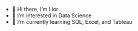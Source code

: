 - 👋 Hi there, I’m Lior
- 👀 I’m interested in Data Science
- 🌱 I’m currently learning SQL, Excel, and Tableau

<!---
JayJimbo/JayJimbo is a ✨ special ✨ repository because its `README.md` (this file) appears on your GitHub profile.
You can click the Preview link to take a look at your changes.
--->
